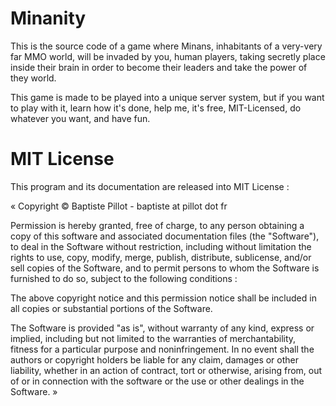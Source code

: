 # Minanity

This is the source code of a game where Minans, inhabitants of a very-very far MMO world, will
be invaded by you, human players, taking secretly place inside their brain in order to become their
leaders and take the power of they world.

This game is made to be played into a unique server system, but if you want to play with it, learn
how it's done, help me, it's free, MIT-Licensed, do whatever you want, and have fun.

# MIT License

This program and its documentation are released into MIT License :

« Copyright © Baptiste Pillot - baptiste at pillot dot fr

Permission is hereby granted, free of charge, to any person obtaining a copy of this software and associated documentation files (the "Software"), to deal in the Software without restriction, including without limitation the rights to use, copy, modify, merge, publish, distribute, sublicense, and/or sell copies of the Software, and to permit persons to whom the Software is furnished to do so, subject to the following conditions :

The above copyright notice and this permission notice shall be included in all copies or substantial portions of the Software.

The Software is provided "as is", without warranty of any kind, express or implied, including but not limited to the warranties of merchantability, fitness for a particular purpose and noninfringement. In no event shall the authors or copyright holders be liable for any claim, damages or other liability, whether in an action of contract, tort or otherwise, arising from, out of or in connection with the software or the use or other dealings in the Software. »
